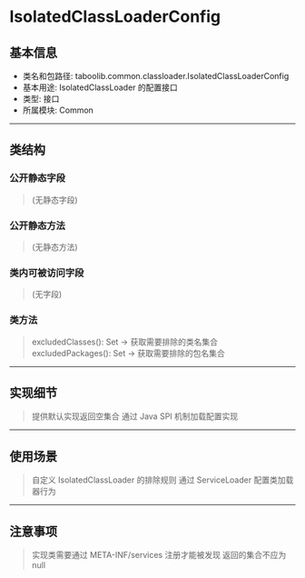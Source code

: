 # IsolatedClassLoaderConfig
## 基本信息
- 类名和包路径: taboolib.common.classloader.IsolatedClassLoaderConfig
- 基本用途: IsolatedClassLoader 的配置接口
- 类型: 接口
- 所属模块: Common
---
## 类结构
### 公开静态字段
> (无静态字段)

### 公开静态方法
> (无静态方法)

### 类内可被访问字段
> (无字段)

### 类方法
> excludedClasses(): Set -> 获取需要排除的类名集合
> excludedPackages(): Set -> 获取需要排除的包名集合
---
## 实现细节
> 提供默认实现返回空集合
> 通过 Java SPI 机制加载配置实现
---
## 使用场景
> 自定义 IsolatedClassLoader 的排除规则
> 通过 ServiceLoader 配置类加载器行为
---
## 注意事项
> 实现类需要通过 META-INF/services 注册才能被发现
> 返回的集合不应为 null